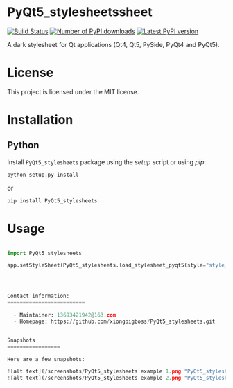 PyQt5_stylesheetssheet
==================

[![Build Status](https://travis-ci.org/ColinDuquesnoy/PyQt5_stylesheetsSheet.png?branch=master)](https://travis-ci.org/ColinDuquesnoy/PyQt5_stylesheetsSheet)
[![Number of PyPI downloads](https://img.shields.io/pypi/dm/PyQt5_stylesheets.svg)](https://pypi.python.org/pypi/PyQt5_stylesheets)
[![Latest PyPI version](https://img.shields.io/pypi/v/PyQt5_stylesheets.svg)](https://pypi.python.org/pypi/PyQt5_stylesheets)

A dark stylesheet for Qt applications (Qt4, Qt5, PySide, PyQt4 and PyQt5).


License
===========

This project is licensed under the MIT license.


Installation
==============

Python
-----------

Install ``PyQt5_stylesheets`` package using the *setup* script or using *pip*:

```bash
python setup.py install
```

or

```bash
pip install PyQt5_stylesheets
```

Usage
============
```Python

import PyQt5_stylesheets

app.setStyleSheet(PyQt5_stylesheets.load_stylesheet_pyqt5(style="style_black"))




Contact information:
=========================

  - Maintainer: 13693421942@163.com
  - Homepage: https://github.com/xiongbigboss/PyQt5_stylesheets.git


Snapshots
=================

Here are a few snapshots:

![alt text](/screenshots/PyQt5_stylesheets example 1.png "PyQt5_stylesheets example 1")
![alt text](/screenshots/PyQt5_stylesheets example 2.png "PyQt5_stylesheets example 2")
